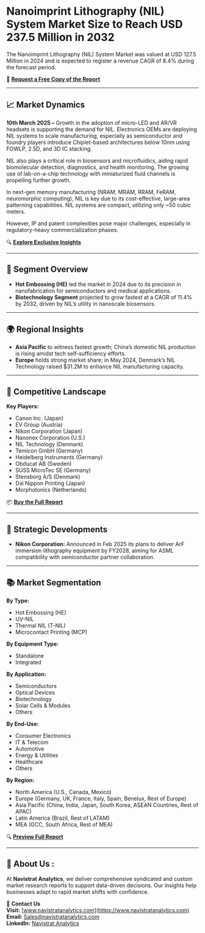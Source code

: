 # Nanoimprint Lithography (NIL) System Market Size to Reach USD 237.5 Million in 2032

The Nanoimprint Lithography (NIL) System Market was valued at USD 127.5 Million in 2024 and is expected to register a revenue CAGR of 8.4% during the forecast period.

📄 **[Request a Free Copy of the Report](https://navistratanalytics.com/request-free-sample/1015)**

---

## 📈 Market Dynamics

**10th March 2025 –** Growth in the adoption of micro-LED and AR/VR headsets is supporting the demand for NIL. Electronics OEMs are deploying NIL systems to scale manufacturing, especially as semiconductor and foundry players introduce Chiplet-based architectures below 10nm using FOWLP, 2.5D, and 3D IC stacking.

NIL also plays a critical role in biosensors and microfluidics, aiding rapid biomolecular detection, diagnostics, and health monitoring. The growing use of lab-on-a-chip technology with miniaturized fluid channels is propelling further growth.

In next-gen memory manufacturing (NRAM, MRAM, RRAM, FeRAM, neuromorphic computing), NIL is key due to its cost-effective, large-area patterning capabilities. NIL systems are compact, utilizing only ~50 cubic meters.

However, IP and patent complexities pose major challenges, especially in regulatory-heavy commercialization phases.

🔍 **[Explore Exclusive Insights](https://navistratanalytics.com/report_store/nanoimprint-lithography-nil-system-market/)**

---

## 🔬 Segment Overview

- **Hot Embossing (HE)** led the market in 2024 due to its precision in nanofabrication for semiconductors and medical applications.
- **Biotechnology Segment** projected to grow fastest at a CAGR of 11.4% by 2032, driven by NIL’s utility in nanoscale biosensors.

---

## 🌍 Regional Insights

- **Asia Pacific** to witness fastest growth; China’s domestic NIL production is rising amidst tech self-sufficiency efforts.
- **Europe** holds strong market share; in May 2024, Denmark’s NIL Technology raised $31.2M to enhance NIL manufacturing capacity.

---

## 🏢 Competitive Landscape

**Key Players:**
- Canon Inc. (Japan)
- EV Group (Austria)
- Nikon Corporation (Japan)
- Nanonex Corporation (U.S.)
- NIL Technology (Denmark)
- Temicon GmbH (Germany)
- Heidelberg Instruments (Germany)
- Obducat AB (Sweden)
- SUSS MicroTec SE (Germany)
- Stensborg A/S (Denmark)
- Dai Nippon Printing (Japan)
- Morphotonics (Netherlands)

📦 **[Buy the Full Report](https://navistratanalytics.com/purchase-report/1015)**

---

## 🧠 Strategic Developments

- **Nikon Corporation:** Announced in Feb 2025 its plans to deliver ArF immersion lithography equipment by FY2028, aiming for ASML compatibility with semiconductor partner collaboration.

---

## 📚 Market Segmentation

**By Type:**
- Hot Embossing (HE)
- UV-NIL
- Thermal NIL (T-NIL)
- Microcontact Printing (MCP)

**By Equipment Type:**
- Standalone
- Integrated

**By Application:**
- Semiconductors
- Optical Devices
- Biotechnology
- Solar Cells & Modules
- Others

**By End-Use:**
- Consumer Electronics
- IT & Telecom
- Automotive
- Energy & Utilities
- Healthcare
- Others

**By Region:**
- North America (U.S., Canada, Mexico)
- Europe (Germany, UK, France, Italy, Spain, Benelux, Rest of Europe)
- Asia Pacific (China, India, Japan, South Korea, ASEAN Countries, Rest of APAC)
- Latin America (Brazil, Rest of LATAM)
- MEA (GCC, South Africa, Rest of MEA)

🔍 **[Preview Full Report](https://navistratanalytics.com/report_store/nanoimprint-lithography-nil-system-market/)**

---

## 🏢 About Us :

At **Navistrat Analytics**, we deliver comprehensive syndicated and custom market research reports to support data-driven decisions. Our insights help businesses adapt to rapid market shifts with confidence.

📧 **Contact Us**  
**Visit:** [www.navistratanalytics.com](https://www.navistratanalytics.com)  
**Email:** Sales@navistratanalytics.com  
**LinkedIn:** [Navistrat Analytics](https://www.linkedin.com/company/navistrat-analytics/)
